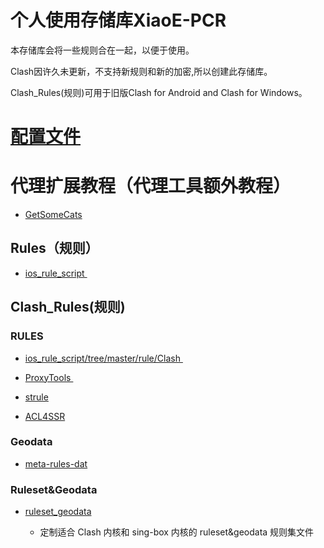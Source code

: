 # 个人使用存储库XiaoE-PCR

本存储库会将一些规则合在一起，以便于使用。

Clash因许久未更新，不支持新规则和新的加密,所以创建此存储库。

Clash_Rules(规则)可用于旧版Clash for Android and Clash for Windows。

# [配置文件](https://github.com/LaolunsiG/XiaoE-PCR/tree/main/Config_File)

# 代理扩展教程（代理工具额外教程）

- [GetSomeCats](https://github.com/getsomecat/GetSomeCats/tree/Surge)

## Rules（规则）

- [ios_rule_script ](https://github.com/blackmatrix7/ios_rule_script) 

## Clash_Rules(规则)

### RULES

- [ios_rule_script/tree/master/rule/Clash ](https://github.com/blackmatrix7/ios_rule_script/tree/master/rule/Clash)

- [ProxyTools ](https://github.com/mphin/ProxyTools)

- [strule](https://whatshub.top/strule)

- [ACL4SSR](https://github.com/ACL4SSR/ACL4SSR)

### Geodata

- [meta-rules-dat](https://github.com/MetaCubeX/meta-rules-dat)

### Ruleset&Geodata

- [ruleset_geodata](https://github.com/DustinWin/ruleset_geodata?tab=readme-ov-file)

  - 定制适合 Clash 内核和 sing-box 内核的 ruleset&geodata 规则集文件


